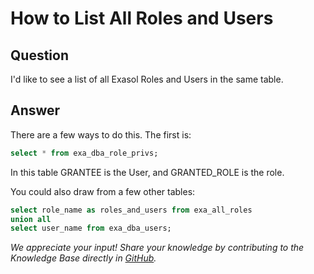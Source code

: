 # How to List All Roles and Users

## Question
I'd like to see a list of all Exasol Roles and Users in the same table.

## Answer
There are a few ways to do this.  The first is:

```sql
select * from exa_dba_role_privs;
```

In this table GRANTEE is the User, and GRANTED_ROLE is the role.

You could also draw from a few other tables:

```sql
select role_name as roles_and_users from exa_all_roles
union all  
select user_name from exa_dba_users;
```

*We appreciate your input! Share your knowledge by contributing to the Knowledge Base directly in [GitHub](https://github.com/exasol/public-knowledgebase).* 
